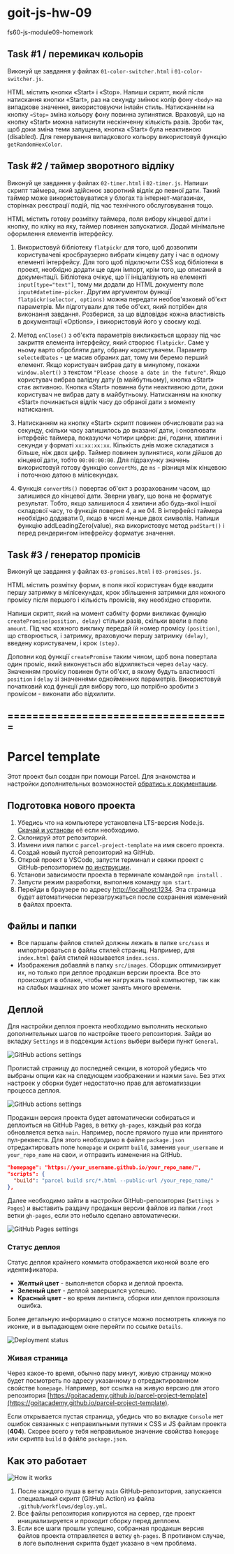 # goit-js-hw-09

fs60-js-module09-homework

## Task #1 / перемикач кольорів

Виконуй це завдання у файлах `01-color-switcher.html` і `01-color-switcher.js`.

HTML містить кнопки «Start» і «Stop». Напиши скрипт, який після натискання
кнопки «Start», раз на секунду змінює колір фону `<body>` на випадкове значення,
використовуючи інлайн стиль. Натисканням на кнопку `«Stop»` зміна кольору фону
повинна зупинятися. Враховуй, що на кнопку «Start» можна натиснути нескінченну
кількість разів. Зроби так, щоб доки зміна теми запущена, кнопка «Start» була
неактивною (disabled). Для генерування випадкового кольору використовуй функцію
`getRandomHexColor`.

## Task #2 / таймер зворотного відліку

Виконуй це завдання у файлах `02-timer.html` і `02-timer.js`. Напиши скрипт
таймера, який здійснює зворотний відлік до певної дати. Такий таймер може
використовуватися у блогах та інтернет-магазинах, сторінках реєстрації подій,
під час технічного обслуговування тощо.

HTML містить готову розмітку таймера, поля вибору кінцевої дати і кнопку, по
кліку на яку, таймер повинен запускатися. Додай мінімальне оформлення елементів
інтерфейсу.

1. Використовуй бібліотеку `flatpickr` для того, щоб дозволити користувачеві
   кросбраузерно вибрати кінцеву дату і час в одному елементі інтерфейсу. Для
   того щоб підключити CSS код бібліотеки в проект, необхідно додати ще один
   імпорт, крім того, що описаний в документації. Бібліотека очікує, що її
   ініціалізують на елементі `input[type="text"]`, тому ми додали до HTML
   документу поле `input#datetime-picker`. Другим аргументом функції
   `flatpickr(selector, options)` можна передати необов'язковий об'єкт
   параметрів. Ми підготували для тебе об'єкт, який потрібен для виконання
   завдання. Розберися, за що відповідає кожна властивість в документації
   «Options», і використовуй його у своєму коді.

2. Метод `onClose()` з об'єкта параметрів викликається щоразу під час закриття
   елемента інтерфейсу, який створює `flatpickr`. Саме у ньому варто обробляти
   дату, обрану користувачем. Параметр `selectedDates` - це масив обраних дат,
   тому ми беремо перший елемент. Якщо користувач вибрав дату в минулому, покажи
   `window.alert()` з текстом `"Please choose a date in the future"`. Якщо
   користувач вибрав валідну дату (в майбутньому), кнопка «Start» стає активною.
   Кнопка «Start» повинна бути неактивною доти, доки користувач не вибрав дату в
   майбутньому. Натисканням на кнопку «Start» починається відлік часу до обраної
   дати з моменту натискання.

3. Натисканням на кнопку «Start» скрипт повинен обчислювати раз на секунду,
   скільки часу залишилось до вказаної дати, і оновлювати інтерфейс таймера,
   показуючи чотири цифри: дні, години, хвилини і секунди у форматі
   `xx:xx:xx:xx`. Кількість днів може складатися з більше, ніж двох цифр. Таймер
   повинен зупинятися, коли дійшов до кінцевої дати, тобто `00:00:00:00`. Для
   підрахунку значень використовуй готову функцію `convertMs`, де `ms` - різниця
   між кінцевою і поточною датою в мілісекундах.

4. Функція `convertMs()` повертає об'єкт з розрахованим часом, що залишився до
   кінцевої дати. Зверни увагу, що вона не форматує результат. Тобто, якщо
   залишилося 4 хвилини або будь-якої іншої складової часу, то функція поверне
   4, а не 04. В інтерфейсі таймера необхідно додавати 0, якщо в числі менше
   двох символів. Напиши функцію addLeadingZero(value), яка використовує метод
   `padStart()` і перед рендерингом інтефрейсу форматує значення.

## Task #3 / генератор промісів

Виконуй це завдання у файлах `03-promises.html` і `03-promises.js`.

HTML містить розмітку форми, в поля якої користувач буде вводити першу затримку
в мілісекундах, крок збільшення затримки для кожного промісу після першого і
кількість промісів, яку необхідно створити.

Напиши скрипт, який на момент сабміту форми викликає функцію
`createPromise(position, delay)` стільки разів, скільки ввели в поле `amount`.
Під час кожного виклику передай їй номер промісу `(position)`, що створюється, і
затримку, враховуючи першу затримку `(delay)`, введену користувачем, і крок
`(step)`.

Доповни код функції `createPromise` таким чином, щоб вона повертала один проміс,
який виконується або відхиляється через `delay` часу. Значенням промісу повинен
бути об'єкт, в якому будуть властивості `position` і `delay` зі значеннями
однойменних параметрів. Використовуй початковий код функції для вибору того, що
потрібно зробити з промісом - виконати або відхилити.

## ====================================

# Parcel template

Этот проект был создан при помощи Parcel. Для знакомства и настройки
дополнительных возможностей [обратись к документации](https://parceljs.org/).

## Подготовка нового проекта

1. Убедись что на компьютере установлена LTS-версия Node.js.
   [Скачай и установи](https://nodejs.org/en/) её если необходимо.
2. Склонируй этот репозиторий.
3. Измени имя папки с `parcel-project-template` на имя своего проекта.
4. Создай новый пустой репозиторий на GitHub.
5. Открой проект в VSCode, запусти терминал и свяжи проект с GitHub-репозиторием
   [по инструкции](https://docs.github.com/en/get-started/getting-started-with-git/managing-remote-repositories#changing-a-remote-repositorys-url).
6. Установи зависимости проекта в терминале командой `npm install` .
7. Запусти режим разработки, выполнив команду `npm start`.
8. Перейди в браузере по адресу [http://localhost:1234](http://localhost:1234).
   Эта страница будет автоматически перезагружаться после сохранения изменений в
   файлах проекта.

## Файлы и папки

- Все паршалы файлов стилей должны лежать в папке `src/sass` и импортироваться в
  файлы стилей страниц. Например, для `index.html` файл стилей называется
  `index.scss`.
- Изображения добавляй в папку `src/images`. Сборщик оптимизирует их, но только
  при деплое продакшн версии проекта. Все это происходит в облаке, чтобы не
  нагружать твой компьютер, так как на слабых машинах это может занять много
  времени.

## Деплой

Для настройки деплоя проекта необходимо выполнить несколько дополнительных шагов
по настройке твоего репозитория. Зайди во вкладку `Settings` и в подсекции
`Actions` выбери выбери пункт `General`.

![GitHub actions settings](./assets/actions-config-step-1.png)

Пролистай страницу до последней секции, в которой убедись что выбраны опции как
на следующем изображении и нажми `Save`. Без этих настроек у сборки будет
недостаточно прав для автоматизации процесса деплоя.

![GitHub actions settings](./assets/actions-config-step-2.png)

Продакшн версия проекта будет автоматически собираться и деплоиться на GitHub
Pages, в ветку `gh-pages`, каждый раз когда обновляется ветка `main`. Например,
после прямого пуша или принятого пул-реквеста. Для этого необходимо в файле
`package.json` отредактировать поле `homepage` и скрипт `build`, заменив
`your_username` и `your_repo_name` на свои, и отправить изменения на GitHub.

```json
"homepage": "https://your_username.github.io/your_repo_name/",
"scripts": {
  "build": "parcel build src/*.html --public-url /your_repo_name/"
},
```

Далее необходимо зайти в настройки GitHub-репозитория (`Settings` > `Pages`) и
выставить раздачу продакшн версии файлов из папки `/root` ветки `gh-pages`, если
это небыло сделано автоматически.

![GitHub Pages settings](./assets/repo-settings.png)

### Статус деплоя

Статус деплоя крайнего коммита отображается иконкой возле его идентификатора.

- **Желтый цвет** - выполняется сборка и деплой проекта.
- **Зеленый цвет** - деплой завершился успешно.
- **Красный цвет** - во время линтинга, сборки или деплоя произошла ошибка.

Более детальную информацию о статусе можно посмотреть кликнув по иконке, и в
выпадающем окне перейти по ссылке `Details`.

![Deployment status](./assets/status.png)

### Живая страница

Через какое-то время, обычно пару минут, живую страницу можно будет посмотреть
по адресу указанному в отредактированном свойстве `homepage`. Например, вот
ссылка на живую версию для этого репозитория
[https://goitacademy.github.io/parcel-project-template](https://goitacademy.github.io/parcel-project-template).

Если открывается пустая страница, убедись что во вкладке `Console` нет ошибок
связанных с неправильными путями к CSS и JS файлам проекта (**404**). Скорее
всего у тебя неправильное значение свойства `homepage` или скрипта `build` в
файле `package.json`.

## Как это работает

![How it works](./assets/how-it-works.png)

1. После каждого пуша в ветку `main` GitHub-репозитория, запускается специальный
   скрипт (GitHub Action) из файла `.github/workflows/deploy.yml`.
2. Все файлы репозитория копируются на сервер, где проект инициализируется и
   проходит сборку перед деплоем.
3. Если все шаги прошли успешно, собранная продакшн версия файлов проекта
   отправляется в ветку `gh-pages`. В противном случае, в логе выполнения
   скрипта будет указано в чем проблема.
